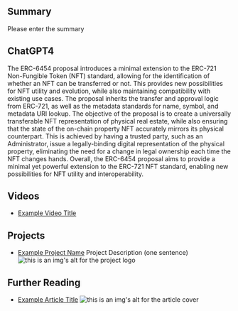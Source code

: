 ## Summary

Please enter the summary

## ChatGPT4

The ERC-6454 proposal introduces a minimal extension to the ERC-721 Non-Fungible Token (NFT) standard, allowing for the identification of whether an NFT can be transferred or not. This provides new possibilities for NFT utility and evolution, while also maintaining compatibility with existing use cases. The proposal inherits the transfer and approval logic from ERC-721, as well as the metadata standards for name, symbol, and metadata URI lookup. The objective of the proposal is to create a universally transferable NFT representation of physical real estate, while also ensuring that the state of the on-chain property NFT accurately mirrors its physical counterpart. This is achieved by having a trusted party, such as an Administrator, issue a legally-binding digital representation of the physical property, eliminating the need for a change in legal ownership each time the NFT changes hands. Overall, the ERC-6454 proposal aims to provide a minimal yet powerful extension to the ERC-721 NFT standard, enabling new possibilities for NFT utility and interoperability.

## Videos

- [Example Video Title](https://www.youtube.com/watch?v=TDGq4aeevgY)

## Projects

- [Example Project Name](https://xxxx.xxx/xxxxx) Project Description (one sentence) ![this is an img's alt for the project logo](https://xxxx.xxx/project-logo.xxx)

## Further Reading

- [Example Article Title](https://xxxx.xxx/xxxxx) ![this is an img's alt for the article cover](https://xxxx.xxx/article-cover.xxx)
